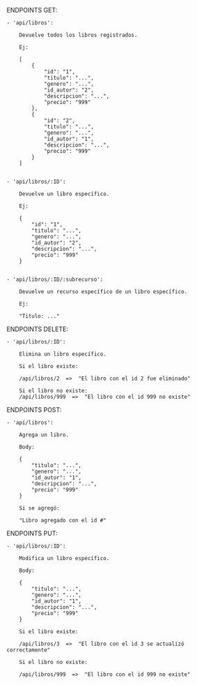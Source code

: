 ENDPOINTS GET:

    - 'api/libros':

        Devuelve todos los libros registrados.

        Ej:

        [
            {
                "id": "1",
                "titulo": "...",
                "genero": "...",
                "id_autor": "2",
                "descripcion": "...",
                "precio": "999"
            },
            {
                "id": "2",
                "titulo": "...",
                "genero": "...",
                "id_autor": "1",
                "descripcion": "...",
                "precio": "999"
            }
        ]


    - 'api/libros/:ID':

        Devuelve un libro específico.

        Ej:

        {
            "id": "1",
            "titulo": "...",
            "genero": "...",
            "id_autor": "2",
            "descripcion": "...",
            "precio": "999"
        }


    - 'api/libros/:ID/:subrecurso':

        Devuelve un recurso específico de un libro específico.

        Ej:

        "Titulo: ..."


ENDPOINTS DELETE:

    - 'api/libros/:ID':

        Elimina un libro específico.

        Si el libro existe:

        /api/libros/2  =>  "El libro con el id 2 fue eliminado"

        Si el libro no existe:
        /api/libros/999  =>  "El libro con el id 999 no existe"


ENDPOINTS POST:

    - 'api/libros':

        Agrega un libro.

        Body:

        {
            "titulo": "...",
            "genero": "...",
            "id_autor": "1",
            "descripcion": "...",
            "precio": "999"
        }

        Si se agregó:

        "Libro agregado con el id #"


ENDPOINTS PUT:

    - 'api/libros/:ID':

        Modifica un libro específico.

        Body:

        {
            "titulo": "...",
            "genero": "...",
            "id_autor": "1",
            "descripcion": "...",
            "precio": "999"
        }

        Si el libro existe:

        /api/libros/3  =>  "El libro con el id 3 se actualizó correctamente"

        Si el libro no existe:

        /api/libros/999  =>  "El libro con el id 999 no existe"